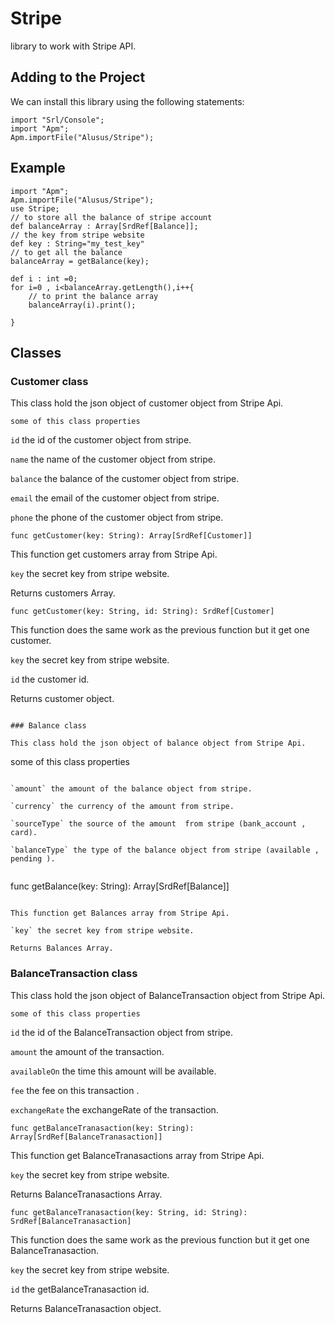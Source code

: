 # Stripe
library to work with Stripe API.

## Adding to the Project

We can install this library using the following statements:
```
import "Srl/Console";
import "Apm";
Apm.importFile("Alusus/Stripe");
```
## Example

```
import "Apm";
Apm.importFile("Alusus/Stripe");
use Stripe;
// to store all the balance of stripe account 
def balanceArray : Array[SrdRef[Balance]];
// the key from stripe website
def key : String="my_test_key"
// to get all the balance 
balanceArray = getBalance(key);

def i : int =0;
for i=0 , i<balanceArray.getLength(),i++{
    // to print the balance array
    balanceArray(i).print();

}
```
## Classes

### Customer class 

This class hold the json object of customer object from Stripe Api.

```
some of this class properties
```

`id` the id of the customer object from stripe.

`name` the name of the customer object from stripe.

`balance` the balance of the customer object from stripe.

`email` the email of the customer object from stripe.

`phone` the phone of the customer object from stripe.

```
func getCustomer(key: String): Array[SrdRef[Customer]]
```

This function get customers array from Stripe Api.

`key` the secret key from stripe website.

Returns customers Array.

```
func getCustomer(key: String, id: String): SrdRef[Customer]
```

This function does the same work as the previous function but it get one customer.

`key` the secret key from stripe website.

`id` the customer id.

Returns customer object.

```

### Balance class

This class hold the json object of balance object from Stripe Api.

```
some of this class properties
```

`amount` the amount of the balance object from stripe.

`currency` the currency of the amount from stripe.

`sourceType` the source of the amount  from stripe (bank_account , card).

`balanceType` the type of the balance object from stripe (available , pending ).


```
func getBalance(key: String): Array[SrdRef[Balance]]
```

This function get Balances array from Stripe Api.

`key` the secret key from stripe website.

Returns Balances Array.

```

### BalanceTransaction class

This class hold the json object of BalanceTransaction object from Stripe Api.

```
some of this class properties
```

`id` the id of the BalanceTransaction object from stripe.

`amount` the amount of the transaction.

`availableOn` the time this amount will be available.

`fee` the fee on this transaction .

`exchangeRate` the exchangeRate of the transaction.

```
func getBalanceTranasaction(key: String): Array[SrdRef[BalanceTranasaction]]
```

This function get BalanceTranasactions array from Stripe Api.

`key` the secret key from stripe website.

Returns BalanceTranasactions Array.

```
func getBalanceTranasaction(key: String, id: String): SrdRef[BalanceTranasaction]
```

This function does the same work as the previous function but it get one BalanceTranasaction.

`key` the secret key from stripe website.

`id` the getBalanceTranasaction id.

Returns BalanceTranasaction object.

```


